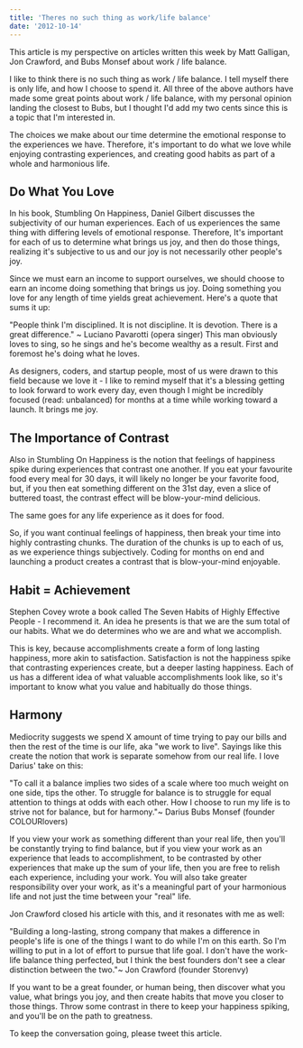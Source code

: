 ```yaml
---
title: 'Theres no such thing as work/life balance'
date: '2012-10-14'
---
```


This article is my perspective on articles written this week by Matt Galligan, Jon Crawford, and Bubs Monsef about work / life balance.

I like to think there is no such thing as work / life balance. I tell myself there is only life, and how I choose to spend it. All three of the above authors have made some great points about work / life balance, with my personal opinion landing the closest to Bubs, but I thought I'd add my two cents since this is a topic that I'm interested in.

The choices we make about our time determine the emotional response to the experiences we have. Therefore, it's important to do what we love while enjoying contrasting experiences, and creating good habits as part of a whole and harmonious life.

## Do What You Love

In his book, Stumbling On Happiness, Daniel Gilbert discusses the subjectivity of our human experiences. Each of us experiences the same thing with differing levels of emotional response. Therefore, It's important for each of us to determine what brings us joy, and then do those things, realizing it's subjective to us and our joy is not necessarily other people's joy.

Since we must earn an income to support ourselves, we should choose to earn an income doing something that brings us joy. Doing something you love for any length of time yields great achievement. Here's a quote that sums it up:

"People think I'm disciplined. It is not discipline. It is devotion. There is a great difference." ~ Luciano Pavarotti (opera singer)
This man obviously loves to sing, so he sings and he's become wealthy as a result. First and foremost he's doing what he loves.

As designers, coders, and startup people, most of us were drawn to this field because we love it - I like to remind myself that it's a blessing getting to look forward to work every day, even though I might be incredibly focused (read: unbalanced) for months at a time while working toward a launch. It brings me joy.

## The Importance of Contrast

Also in Stumbling On Happiness is the notion that feelings of happiness spike during experiences that contrast one another. If you eat your favourite food every meal for 30 days, it will likely no longer be your favorite food, but, if you then eat something different on the 31st day, even a slice of buttered toast, the contrast effect will be blow-your-mind delicious.

The same goes for any life experience as it does for food.

So, if you want continual feelings of happiness, then break your time into highly contrasting chunks. The duration of the chunks is up to each of us, as we experience things subjectively. Coding for months on end and launching a product creates a contrast that is blow-your-mind enjoyable.

## Habit = Achievement

Stephen Covey wrote a book called The Seven Habits of Highly Effective People - I recommend it. An idea he presents is that we are the sum total of our habits. What we do determines who we are and what we accomplish.

This is key, because accomplishments create a form of long lasting happiness, more akin to satisfaction. Satisfaction is not the happiness spike that contrasting experiences create, but a deeper lasting happiness. Each of us has a different idea of what valuable accomplishments look like, so it's important to know what you value and habitually do those things.

## Harmony

Mediocrity suggests we spend X amount of time trying to pay our bills and then the rest of the time is our life, aka "we work to live". Sayings like this create the notion that work is separate somehow from our real life. I love Darius' take on this:

"To call it a balance implies two sides of a scale where too much weight on one side, tips the other. To struggle for balance is to struggle for equal attention to things at odds with each other. How I choose to run my life is to strive not for balance, but for harmony."~ Darius Bubs Monsef (founder COLOURlovers)

If you view your work as something different than your real life, then you'll be constantly trying to find balance, but if you view your work as an experience that leads to accomplishment, to be contrasted by other experiences that make up the sum of your life, then you are free to relish each experience, including your work. You will also take greater responsibility over your work, as it's a meaningful part of your harmonious life and not just the time between your "real" life.

Jon Crawford closed his article with this, and it resonates with me as well:

"Building a long\-lasting, strong company that makes a difference in people's life is one of the things I want to do while I'm on this earth. So I'm willing to put in a lot of effort to pursue that life goal. I don't have the work\-life balance thing perfected, but I think the best founders don't see a clear distinction between the two."~ Jon Crawford (founder Storenvy)

If you want to be a great founder, or human being, then discover what you value, what brings you joy, and then create habits that move you closer to those things. Throw some contrast in there to keep your happiness spiking, and you'll be on the path to greatness.

To keep the conversation going, please tweet this article.
